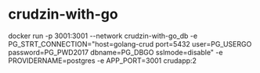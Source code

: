 # crudzin-with-go

docker run -p 3001:3001 --network crudzin-with-go_db -e PG_STRT_CONNECTION="host=golang-crud port=5432 user=PG_USERGO password=PG_PWD2017 dbname=PG_DBGO sslmode=disable" -e PROVIDERNAME=postgres -e APP_PORT=3001 crudapp:2